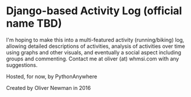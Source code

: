 # Django-based Activity Log (official name TBD)

I'm hoping to make this into a multi-featured activity (running/biking) log,
allowing detailed descriptions of activities, analysis of activities over time
using graphs and other visuals, and eventually a social aspect including groups
and commenting. Contact me at oliver (at) whmsi.com with any suggestions.

Hosted, for now, by PythonAnywhere

Created by Oliver Newman in 2016
